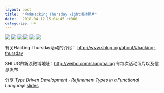 ```yaml
---
layout: post
title:  "今晚Hacking Thursday Night活动照片"
date:   2018-04-12 15:04:45 +0000
categories: h4
---
```


[<img src='https://raw.githubusercontent.com/shanghailug/res2018/master/i412.h4/1197005888.240x160.jpg'>](https://raw.githubusercontent.com/shanghailug/res2018/master/i412.h4/1197005888.jpg)
[<img src='https://raw.githubusercontent.com/shanghailug/res2018/master/i412.h4/1353740219.240x160.jpg'>](https://raw.githubusercontent.com/shanghailug/res2018/master/i412.h4/1353740219.jpg)
[<img src='https://raw.githubusercontent.com/shanghailug/res2018/master/i412.h4/1576617196.240x160.jpg'>](https://raw.githubusercontent.com/shanghailug/res2018/master/i412.h4/1576617196.jpg)
[<img src='https://raw.githubusercontent.com/shanghailug/res2018/master/i412.h4/325428732.240x160.jpg'>](https://raw.githubusercontent.com/shanghailug/res2018/master/i412.h4/325428732.jpg)
[<img src='https://raw.githubusercontent.com/shanghailug/res2018/master/i412.h4/38030613.240x160.jpg'>](https://raw.githubusercontent.com/shanghailug/res2018/master/i412.h4/38030613.jpg)
[<img src='https://raw.githubusercontent.com/shanghailug/res2018/master/i412.h4/950651533.240x160.jpg'>](https://raw.githubusercontent.com/shanghailug/res2018/master/i412.h4/950651533.jpg)

有关Hacking Thursday活动的介绍：
http://www.shlug.org/about/#hacking-thursday

SHLUG的新浪微博地址：http://weibo.com/shanghailug 有每次活动照片以及信息发布


分享 _Type Driven Development - Refinement Types in a Functional Language_ [slides](https://gist.github.com/yaroot/408261ed49693bc9a2bff3c615400588/raw/f7f11b6ffff0f92fbcd776e1268d4f953febd228/refined-types.pdf)

